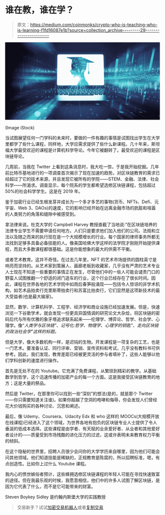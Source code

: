 # 谁在教，谁在学？

> 原文：<https://medium.com/coinmonks/crypto-who-is-teaching-who-is-learning-f1fd16087e1b?source=collection_archive---------29----------------------->

![](img/d4716658d969a930f92af44bf5bd865f.png)

(Image iStock)

当试图展望任何一门学科的未来时，要做的一件有趣的事情是试图找出学生在大学里都学了些什么课程，同样地，大学应需求提供了些什么新课程。几十年来，斯坦福大学最受欢迎的课程是计算机科学导论。今年它被翻转了。最受欢迎的课程是区块链导论。

几周前，当我在 Twitter 上看到这条消息时，我大吃一惊，于是我开始挖掘。几年前比特币基地进行的一项调查首次揭示了现在加速的趋势。对区块链教育的需求已经超过了它的技术来源，并且发现它被所有的学院——STEM、金融、法律、社会科学——所渴求。调查显示，每个院系的学生都希望选修区块链课程，包括超过 50%的社会科学学生。这是在 2019 年。

鉴于加密行业已经生根发芽并成长为一个多才多艺的事物(货币、NFTs、Defi、元宇宙、Web 3、DAOs)的速度，它的影响已经开始在远离金融市场的肮脏和喧嚣的人类努力的角落和缝隙中被感受到。

拿法律来说。杜克大学的 Campbell Harvey 教授直截了当地说:“在区块链培养的法律专业学生不需要申请任何地方。人们只是要求他们加入他们的公司。法规和立法以及随之而来的执行现在是一个大规模增长的行业。每个国家的律师事务所都无法找到足够多具备必备技能的人。像美国哈佛大学这样的法学院才刚刚开始提供课程，而且大多数课程都很基础。这是你能想象的最大的供需不平衡。

或者艺术教育。这并不奇怪。在过去几年里，NFT 的艺术市场提供的圆柱英寸是响亮而坚持的。从艺术家到策展人、画廊老板到收藏家，几乎没有严肃的艺术专业人士现在不知道一些重要的事情正在发生，尽管他们中的一些人可能会谴责门口的野蛮人试图推翻一个舒适的闭门造车的行业，这个行业已经存在了很长时间。因此，课程在世界各地的艺术学院中如雨后春笋般涌现——包括令人惊讶的非学术机构，如艺术品拍卖行克里斯蒂拍卖行和苏富比拍卖行，它们显然是这项新技术的最大受益者(也是最大输家)。

显然，数学、计算机科学、工程学、经济学和商业设施已经加速发展。但是，快速浏览一下谷歌学术，就会发现一份更具异国情调的研究论文大杂烩，将区块链的密码后代与所有优雅的象牙塔追求联系起来——伦理学、博弈论、哲学、社会学、心理学。像“*人类学与区块链”*、*记号化:哲学、物理学、心理学的钥匙”*、*走向区块链的政治社会学”这样的标题。*

但是大学，像大多数机构一样，是迟钝的生物。开发课程是一项复杂的工艺，也是一门艺术。要准备认证、同行评审、营销、宣传资料和考试，几乎没有教科书可供参考。因此，我们发现，教育差距已经被更灵活的参与者填补了，这些人能够以他们学科创新的速度进行操作。

首先是无处不在的 Youtube。它充满了免费课程，从繁琐到精彩的教学。从基础数学到哲学，这个迅速传播的加密产业的每一个方面。这是我接受区块链教育的地方；这是大量的祭品。

然后是 Twitter，在那里你可以找到一些“深刻”的想法(是的，就是那个 Twitter——你只需要知道关注谁)。如果你超越了空洞的咆哮和侮辱，你会发现人们曾经花大价钱购买的各种讨论、沉思和阐述。

最后，像 Udemy、Coursera、Udacity Edx 和 who 这样的 MOOCs(大规模开放在线课程)已经进入了这个领域，为世界各地有抱负的区块链专业人士提供了令人垂涎的低成本选择。这些课程是由学者、有天赋的业余爱好者、从业者和其他爱好者设计的——质量受到市场残酷的进化压力的过滤，这或许表明未来教育权力平衡的倾斜。

在这个隐秘的世界里，招聘人员很少会问你的大学学历来自哪里，因为他们可能会问其他领域。他们知道技能是稀缺的，正规教育是陈腐的，所以招聘标准，嗯，有点创造性。比如你上过什么 Youtube 课程。

我内心的愤世嫉俗者预计，这些蜂拥选修区块链课程的年轻人可能在寻找快速致富的途径。但在我最乐观的时候，我愿意相信，他们中的许多人试图了解区块链，是因为它代表了什么，而不是它可能带来的财富。

Steven Boykey Sidley 是约翰内斯堡大学的实践教授

> 交易新手？试试[加密交易机器人](/coinmonks/crypto-trading-bot-c2ffce8acb2a)或者[复制交易](/coinmonks/top-10-crypto-copy-trading-platforms-for-beginners-d0c37c7d698c)